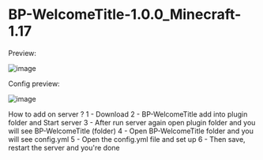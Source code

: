 # BP-WelcomeTitle-1.0.0_Minecraft-1.17

Preview:

![image](https://user-images.githubusercontent.com/70117557/138681411-c7441b13-0d5a-4c91-abc8-aa1b8c13f69d.png)


Config preview:

![image](https://user-images.githubusercontent.com/70117557/138681549-cea2e231-fcd9-4650-b60c-bc3c438feed4.png)


How to add on server ?
1 - Download
2 - BP-WelcomeTitle add into plugin folder and Start server
3 - After run server again open plugin folder and you will see BP-WelcomeTitle (folder)
4 - Open BP-WelcomeTitle folder and you will see config.yml
5 - Open the config.yml file and set up
6 - Then save, restart the server and you're done
